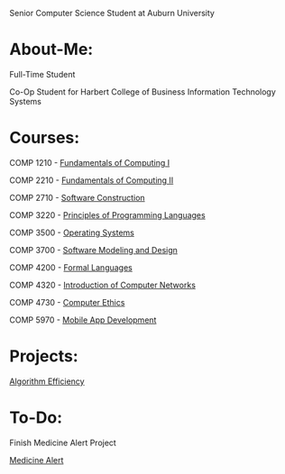 Senior Computer Science Student at Auburn University

# About-Me:
Full-Time Student

Co-Op Student for Harbert College of Business Information Technology Systems

# Courses:
COMP 1210 - [Fundamentals of Computing I](https://github.com/kmoreland126/COMP-1210)

COMP 2210 - [Fundamentals of Computing II](https://github.com/kmoreland126/COMP-2210)

COMP 2710 - [Software Construction](https://github.com/kmoreland126/COMP-2710)

COMP 3220 - [Principles of Programming Languages](https://github.com/kmoreland126/COMP-3220)

COMP 3500 - [Operating Systems](https://github.com/kmoreland126/COMP-3500)

COMP 3700 - [Software Modeling and Design](https://github.com/kmoreland126/COMP-3700)

COMP 4200 - [Formal Languages](https://github.com/kmoreland126/COMP-4200)

COMP 4320 - [Introduction of Computer Networks](https://github.com/kmoreland126/COMP-4320)

COMP 4730 - [Computer Ethics](https://github.com/kmoreland126/COMP-4730)

COMP 5970 - [Mobile App Development](https://github.com/kmoreland126/COMP-5970)

# Projects:
[Algorithm Efficiency](https://github.com/kmoreland126/Algorithm-Efficency)

# To-Do:
Finish Medicine Alert Project

[Medicine Alert](https://github.com/kmoreland126/Medicine-Alert)
